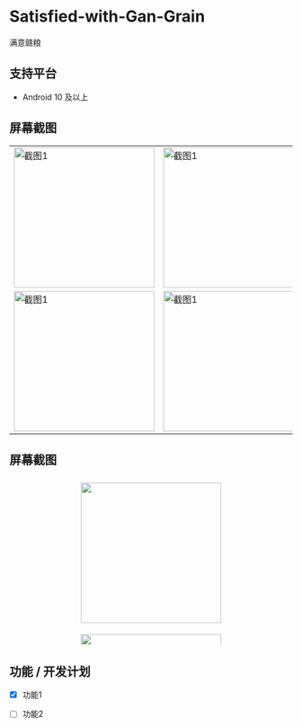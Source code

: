 # Satisfied-with-Gan-Grain
满意赣粮
## 支持平台
- Android 10 及以上
## 屏幕截图

<table>
  <tr>
    <td><img src="https://github.com/Mu-L/Kazumi/blob/main/static/screenshot/img_1.png" alt="截图1" width="250" /></td>
    <td><img src="https://github.com/Mu-L/Kazumi/blob/main/static/screenshot/img_1.png" alt="截图1" width="250"/></td>
    <td><img src="https://github.com/Mu-L/Kazumi/blob/main/static/screenshot/img_1.png" alt="截图1" width="250"/></td>
  </tr>
  <tr>
    <td><img src="https://github.com/Mu-L/Kazumi/blob/main/static/screenshot/img_1.png" alt="截图1" width="250"/></td>
    <td><img src="https://github.com/Mu-L/Kazumi/blob/main/static/screenshot/img_1.png" alt="截图1" width="250"/></td>
    <td><img src="https://github.com/Mu-L/Kazumi/blob/main/static/screenshot/img_1.png" alt="截图1" width="250"/></td>
  </tr>
</table>


## 屏幕截图

<div style="display: flex; flex-wrap: wrap; justify-content: center; max-height: 300px; overflow-y: auto;">
  <img src="https://github.com/Mu-L/Kazumi/blob/main/static/screenshot/img_1.png" width="250" style="margin: 10px;"/>
  <img src="https://github.com/Mu-L/Kazumi/blob/main/static/screenshot/img_1.png" width="250" style="margin: 10px;"/>
  <img src="https://github.com/Mu-L/Kazumi/blob/main/static/screenshot/img_1.png" width="250" style="margin: 10px;"/>
  <img src="https://github.com/Mu-L/Kazumi/blob/main/static/screenshot/img_1.png" width="250" style="margin: 10px;"/>
  <img src="https://github.com/Mu-L/Kazumi/blob/main/static/screenshot/img_1.png" width="250" style="margin: 10px;"/>
  <img src="https://github.com/Mu-L/Kazumi/blob/main/static/screenshot/img_1.png" width="250" style="margin: 10px;"/>
</div>


## 功能 / 开发计划
- [x] 功能1
- [ ] 功能2

